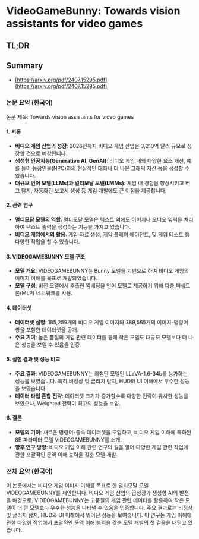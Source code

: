 # VideoGameBunny: Towards vision assistants for video games
## TL;DR
## Summary
- [https://arxiv.org/pdf/2407.15295.pdf](https://arxiv.org/pdf/2407.15295.pdf)

### 논문 요약 (한국어)

논문 제목: Towards vision assistants for video games

#### 1. 서론
- **비디오 게임 산업의 성장**: 2026년까지 비디오 게임 산업은 3,210억 달러 규모로 성장할 것으로 예상됩니다.
- **생성형 인공지능(Generative AI, GenAI)**: 비디오 게임 내의 다양한 요소 개선, 예를 들어 등장인물(NPC)과의 현실적인 대화나 더 나은 그래픽 자산 등을 생성할 수 있습니다.
- **대규모 언어 모델(LLMs)과 멀티모달 모델(LMMs)**: 게임 내 경험을 향상시키고 버그 탐지, 자동화된 보고서 생성 등 게임 개발에도 큰 이점을 제공합니다.

#### 2. 관련 연구
- **멀티모달 모델의 역할**: 멀티모달 모델은 텍스트 외에도 이미지나 오디오 입력을 처리하여 텍스트 출력을 생성하는 기능을 가지고 있습니다.
- **비디오 게임에서의 활용**: 게임 자료 생성, 게임 플레이 에이전트, 및 게임 테스트 등 다양한 작업을 할 수 있습니다.

#### 3. VIDEOGAMEBUNNY 모델 구조
- **모델 개요**: VIDEOGAMEBUNNY는 Bunny 모델을 기반으로 하여 비디오 게임의 이미지 이해를 목표로 개발되었습니다.
- **모델 구성**: 비전 모델에서 추출한 임베딩을 언어 모델로 제공하기 위해 다층 퍼셉트론(MLP) 네트워크를 사용.

#### 4. 데이터셋
- **데이터셋 설명**: 185,259개의 비디오 게임 이미지와 389,565개의 이미지-명령어 쌍을 포함한 데이터셋을 공개.
- **주요 기여**: 높은 품질의 게임 관련 데이터를 통해 작은 모델도 대규모 모델보다 더 나은 성능을 보일 수 있음을 입증.

#### 5. 실험 결과 및 성능 비교
- **주요 결과**: VIDEOGAMEBUNNY는 최첨단 모델인 LLaVA-1.6-34b를 능가하는 성능을 보였습니다. 특히 비정상 및 글리치 탐지, HUD와 UI 이해에서 우수한 성능을 보였습니다.
- **데이터 타입 혼합 전략**: 데이터셋 크기가 증가할수록 다양한 전략이 유사한 성능을 보였으나, Weighted 전략이 최고의 성능을 보임.

#### 6. 결론
- **모델의 기여**: 새로운 명령어-종속 데이터셋을 도입하고, 비디오 게임 이해에 특화된 8B 파라미터 모델 VIDEOGAMEBUNNY를 소개.
- **향후 연구 방향**: 비디오 게임 이해 관련 연구의 길을 열어 다양한 게임 관련 작업에 관한 포괄적인 문맥 이해 능력을 갖춘 모델 개발.

### 전체 요약 (한국어)
이 논문에서는 비디오 게임 이미지 이해를 목표로 한 멀티모달 모델 VIDEOGAMEBUNNY를 제안합니다. 비디오 게임 산업의 급성장과 생성형 AI의 발전을 배경으로, VIDEOGAMEBUNNY는 고품질의 게임 관련 데이터를 활용하여 작은 모델이 더 큰 모델보다 우수한 성능을 나타낼 수 있음을 입증합니다. 주요 결과로는 비정상 및 글리치 탐지, HUD와 UI 이해에서 뛰어난 성능을 보여줍니다. 이 연구는 게임 이해에 관한 다양한 작업에서 포괄적인 문맥 이해 능력을 갖춘 모델 개발의 첫 걸음을 내딛고 있습니다.